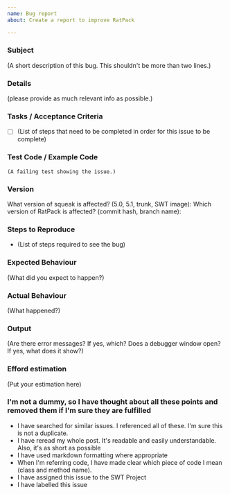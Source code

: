 ```yaml
---
name: Bug report
about: Create a report to improve RatPack

---
```


### Subject
(A short description of this bug. This shouldn't be more than two lines.)

### Details
(please provide as much relevant info as possible.)

### Tasks / Acceptance Criteria
- [ ] (List of steps that need to be completed in order for this issue to be complete)

### Test Code / Example Code
```smalltalk
(A failing test showing the issue.)
```

### Version
What version of squeak is affected? (5.0, 5.1, trunk, SWT image): 
Which version of RatPack is affected? (commit hash, branch name): 

### Steps to Reproduce
- (List of steps required to see the bug)

### Expected Behaviour
(What did you expect to happen?)

### Actual Behaviour
(What happened?)

### Output
(Are there error messages? If yes, which? Does a debugger window open? If yes, what does it show?)

### Efford estimation
(Put your estimation here)

### I'm not a dummy, so I have thought about all these points and removed them if I'm sure they are fulfilled
- I have searched for similar issues. I referenced all of these. I'm sure this is not a duplicate.
- I have reread my whole post. It's readable and easily understandable. Also, it's as short as possible
- I have used markdown formatting where appropriate
- When I'm referring code, I have made clear which piece of code I mean (class and method name).
- I have assigned this issue to the SWT Project
- I have labelled this issue
